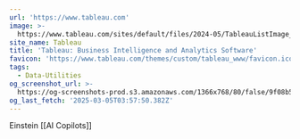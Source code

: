 ```yaml
---
url: 'https://www.tableau.com'
image: >-
  https://www.tableau.com/sites/default/files/2024-05/TableauListImage_1024x512.png
site_name: Tableau
title: 'Tableau: Business Intelligence and Analytics Software'
favicon: 'https://www.tableau.com/themes/custom/tableau_www/favicon.ico'
tags:
  - Data-Utilities
og_screenshot_url: >-
  https://og-screenshots-prod.s3.amazonaws.com/1366x768/80/false/9f08b5a99c6c9f62c7b1c97611500f5db6b140a14c8c8c4a5b34b00faaad2427.jpeg
og_last_fetch: '2025-03-05T03:57:50.382Z'
---
```


Einstein [[AI Copilots]]

